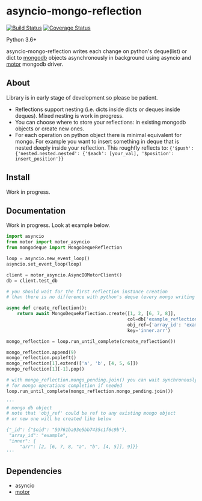 # asyncio-mongo-reflection
[![Build Status](https://travis-ci.org/isanich/asyncio-mongo-reflection.svg?branch=master)](https://travis-ci.org/isanich/asyncio-mongo-reflection)
[![Coverage Status](https://coveralls.io/repos/github/isanich/asyncio-mongo-reflection/badge.svg?branch=master)](https://coveralls.io/github/isanich/asyncio-mongo-reflection)

Python 3.6+

asyncio-mongo-reflection writes each change on python's deque(list) or dict to [mongodb][mongodb_link] objects asynchronously in background using asyncio and [motor][motor_link] mongodb driver.

## About
Library is in early stage of development so please be patient.
* Reflections support nesting (i.e. dicts inside dicts or deques inside deques). Mixed nesting is work in progress.
* You can choose where to store your reflections: in existing mongodb objects or create new ones.
* For each operation on python object there is minimal equivalent for mongo. For example you want to insert something in deque that is nested deeply inside your reflection. This roughfly reflects to:
 ```{'$push': {'nested.nested.nested': {'$each': [your_val], '$position': insert_position'}}```

## Install
Work in progress.

## Documentation
Work in progress. Look at example below.

```python
import asyncio
from motor import motor_asyncio
from mongodeque import MongoDequeReflection

loop = asyncio.new_event_loop()
asyncio.set_event_loop(loop)

client = motor_asyncio.AsyncIOMotorClient()
db = client.test_db

# you should wait for the first reflection instance creation
# than there is no difference with python's deque (every mongo writing op will be done in background)

async def create_reflection():
    return await MongoDequeReflection.create([1, 2, [6, 7, 8]],
                                             col=db['example_reflection'],
                                             obj_ref={'array_id': 'example'},
                                             key='inner.arr')

mongo_reflection = loop.run_until_complete(create_reflection())

mongo_reflection.append(9)
mongo_reflection.popleft()
mongo_reflection[1].extend(['a', 'b', [4, 5, 6]])
mongo_reflection[1][-1].pop()

# with mongo_reflection.mongo_pending.join() you can wait synchronously
# for mongo operations completion if needed
loop.run_until_complete(mongo_reflection.mongo_pending.join())

'''
# mongo db object
# note that 'obj_ref' could be ref to any existing mongo object
# or new one will be created like below

{"_id": {"$oid": "59761ba93e5bb7435c1f6c9b"},
 "array_id": "example",
 "inner": {
     "arr": [2, [6, 7, 8, "a", "b", [4, 5]], 9]}}
'''
```

## Dependencies
* asyncio
* [motor][motor_link]

[mongodb_link]: https://www.mongodb.com/
[motor_link]: https://github.com/mongodb/motor